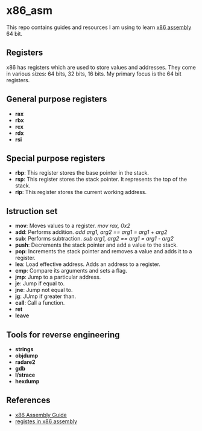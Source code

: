 # x86_asm

This repo contains guides and resources I am using to learn [x86 assembly](https://en.wikipedia.org/wiki/X86_assembly_language) 64 bit.

## Registers
x86 has registers which are used to store values and addresses. They come in various sizes: 64 bits, 32 bits, 16 bits. My primary focus is the 64 bit registers.

## General purpose registers
- **rax**
- **rbx**
- **rcx**
- **rdx**
- **rsi**

## Special purpose registers
- **rbp**: This register stores the base pointer in the stack.
- **rsp**: This register stores the stack pointer. It represents the top of the stack.
- **rip**: This register stores the current working address.

## Istruction set
- **mov**: Moves values to a register. *mov rax, 0x2*
- **add**: Performs addition. *add arg1, arg2 == arg1 = arg1 + arg2*
- **sub**: Performs subtraction. *sub arg1, arg2 == arg1 = arg1 - arg2*
- **push**: Decrements the stack pointer and add a value to the stack. 
- **pop**: Increments the stack pointer and removes a value and adds it to a register.
- **lea**: Load effective address. Adds an address to a register.
- **cmp**: Compare its arguments and sets a flag.
- **jmp**: Jump to a particular address. 
- **je**: Jump if equal to.
- **jne**: Jump not equal to.
- **jg**: JUmp if greater than.
- **call**: Call a function.
- **ret**
- **leave**

## Tools for reverse engineering
- **strings**
- **objdump**
- **radare2**
- **gdb**
- **l/strace**
- **hexdump**




## References
- [x86 Assembly Guide](https://www.cs.virginia.edu/~evans/cs216/guides/x86.html)
- [registes in x86 assembly](https://www.cs.uaf.edu/2017/fall/cs301/lecture/09_11_registers.html)
